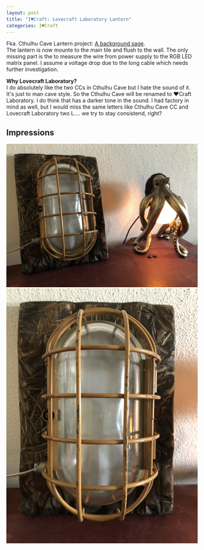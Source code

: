 ```yaml
---
layout: post
title: "I♥Craft: Lovecraft Laboratory Lantern"
categories: I♥Craft
---
```


Fka. Cthulhu Cave Lantern project:
[A background sage](https://clyde.crimson.space/posts/20230614/).\
The lantern is now mounte to the main tile and flush to the wall. The only missing part is the to measure the wire from power supply to the RGB LED matrix panel. I assume a voltage drop due to the long cable which needs further investigation.


**Why Lovecraft Laboratory?**\
I do absolutely like the two CCs in Cthulhu Cave but I hate the sound of it. It's just to man cave style. So the Cthulhu Cave will be renamed to ♥Craft Laboratory. I do think that has a darker tone in the sound. I had factory in mind as well, but I would miss the same letters like Cthulhu Cave CC and Lovecraft Laboratory two L.... we try to stay consistend, right?



## Impressions


![Octobox - 1](/assets/pix/CC_Lantern_Background_3.JPG)\
![Octobox - 1](/assets/pix/CC_Lantern_Background_4.JPG)
